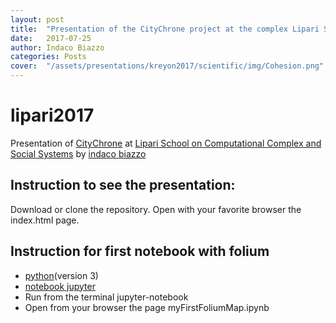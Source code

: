 ```yaml
---
layout: post
title:  "Presentation of the CityChrone project at the complex Lipari School 2017"
date:   2017-07-25
author: Indaco Biazzo
categories: Posts
cover:  "/assets/presentations/kreyon2017/scientific/img/Cohesion.png"
---
```


# lipari2017

Presentation of [CityChrone](www.citychrone.org) at [Lipari School on Computational Complex and Social Systems](https://complex.liparischool.it/) by [indaco biazzo](ocadni.github.io)

## Instruction to see the presentation:
Download or clone the repository. Open with your favorite browser the index.html page.

## Instruction for first notebook with folium
 *  <a href="https://www.python.org/downloads/" target="_blank">python</a>(version 3)
 *  <a href="https://jupyter.org/install.html" target="_blank">notebook jupyter</a>
 *  Run from the terminal jupyter-notebook
 *  Open from your browser the page myFirstFoliumMap.ipynb

